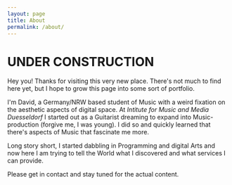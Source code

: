 ```yaml
---
layout: page
title: About
permalink: /about/
---
```


# UNDER CONSTRUCTION

Hey you! 
Thanks for visiting this very new place. 
There's not much to find here yet, but I hope to grow this page into some sort of portfolio.

I'm David, a Germany/NRW based student of Music with a weird fixation on the aesthetic aspects of digital space. 
At *Intitute for Music and Media Duesseldorf* I started out as a Guitarist dreaming to expand into Music-production (forgive me, I was young).
I did so and quickly learned that there's aspects of Music that fascinate me more. 

Long story short, I started dabbling in Programming and digital Arts and now here I am trying to tell the World what I discovered and what services I can provide. 

Please get in contact and stay tuned for the actual content.

